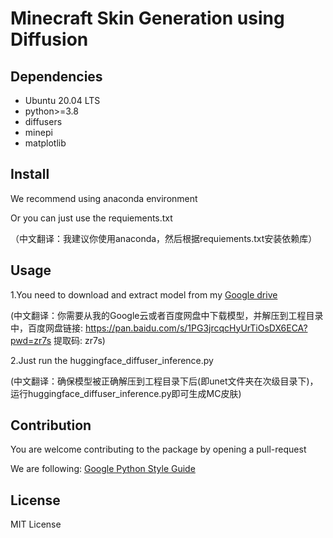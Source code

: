 # Minecraft Skin Generation using Diffusion

## Dependencies
* Ubuntu 20.04 LTS
* python>=3.8
* diffusers
* minepi
* matplotlib

## Install
We recommend using anaconda environment

Or you can just use the requiements.txt

（中文翻译：我建议你使用anaconda，然后根据requiements.txt安装依赖库）

## Usage
1.You need to download and extract model from my [Google drive](https://drive.google.com/file/d/1nv-3oEUSCvrBqdQjcytxNbAF4qwNXDbS/view?usp=sharing)

(中文翻译：你需要从我的Google云或者百度网盘中下载模型，并解压到工程目录中，百度网盘链接: https://pan.baidu.com/s/1PG3jrcqcHyUrTiOsDX6ECA?pwd=zr7s 提取码: zr7s)

2.Just run the huggingface_diffuser_inference.py

(中文翻译：确保模型被正确解压到工程目录下后(即unet文件夹在次级目录下)，运行huggingface_diffuser_inference.py即可生成MC皮肤)

## Contribution
You are welcome contributing to the package by opening a pull-request

We are following: [Google Python Style Guide](https://google.github.io/styleguide/pyguide.html#s2.2-imports)

## License
MIT License
